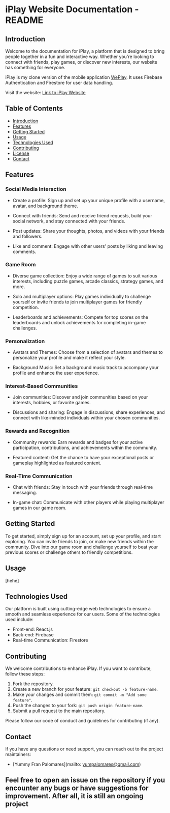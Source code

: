 # iPlay Website Documentation - README

## Introduction

Welcome to the documentation for iPlay, a platform that is designed to bring people together in a fun and interactive way. Whether you're looking to connect with friends, play games, or discover new interests, our website has something for everyone.

iPlay is my clone version of the mobile application [WePlay](https://weplayapp.com/). It uses Firebase Authentication and Firestore for user data handling.

Visit the website: [Link to iPlay Website](https://yummyfran.github.io/iPlay)

## Table of Contents

- [Introduction](#introduction)
- [Features](#features)
- [Getting Started](#getting-started)
- [Usage](#usage)
- [Technologies Used](#technologies-used)
- [Contributing](#contributing)
- [License](#license)
- [Contact](#contact)


## Features

### Social Media Interaction

- Create a profile: Sign up and set up your unique profile with a username, avatar, and background theme.

- Connect with friends: Send and receive friend requests, build your social network, and stay connected with your friends.

- Post updates: Share your thoughts, photos, and videos with your friends and followers.

- Like and comment: Engage with other users' posts by liking and leaving comments.

### Game Room

- Diverse game collection: Enjoy a wide range of games to suit various interests, including puzzle games, arcade classics, strategy games, and more.

- Solo and multiplayer options: Play games individually to challenge yourself or invite friends to join multiplayer games for friendly competition.

- Leaderboards and achievements: Compete for top scores on the leaderboards and unlock achievements for completing in-game challenges.

### Personalization

- Avatars and Themes: Choose from a selection of avatars and themes to personalize your profile and make it reflect your style.

- Background Music: Set a background music track to accompany your profile and enhance the user experience.

### Interest-Based Communities

- Join communities: Discover and join communities based on your interests, hobbies, or favorite games.

- Discussions and sharing: Engage in discussions, share experiences, and connect with like-minded individuals within your chosen communities.

### Rewards and Recognition

- Community rewards: Earn rewards and badges for your active participation, contributions, and achievements within the community.

- Featured content: Get the chance to have your exceptional posts or gameplay highlighted as featured content.

### Real-Time Communication

- Chat with friends: Stay in touch with your friends through real-time messaging.

- In-game chat: Communicate with other players while playing multiplayer games in our game room.



## Getting Started

To get started, simply sign up for an account, set up your profile, and start exploring. You can invite friends to join, or make new friends within the community. Dive into our game room and challenge yourself to beat your previous scores or challenge others to friendly competitions.


## Usage

[hehe]


## Technologies Used

Our platform is built using cutting-edge web technologies to ensure a smooth and seamless experience for our users. Some of the technologies used include:

- Front-end: React.js
- Back-end: Firebase
- Real-time Communication: Firestore


## Contributing

We welcome contributions to enhance iPlay. If you want to contribute, follow these steps:

1. Fork the repository.
2. Create a new branch for your feature: `git checkout -b feature-name`.
3. Make your changes and commit them: `git commit -m "Add some feature"`.
4. Push the changes to your fork: `git push origin feature-name`.
5. Submit a pull request to the main repository.

Please follow our code of conduct and guidelines for contributing (if any).


## Contact

If you have any questions or need support, you can reach out to the project maintainers:

- [Yummy Fran Palomares](mailto: yumpalomares@gmail.com)

Feel free to open an issue on the repository if you encounter any bugs or have suggestions for improvement.
After all, it is still an ongoing project
---
